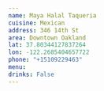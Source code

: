 ```yaml
---
name: Maya Halal Taqueria
cuisine: Mexican
address: 346 14th St
area: Downtown Oakland
lat: 37.80344127837264
lon: -122.2685404657722
phone: "+15109229463"
menu: 
drinks: False
---
```

